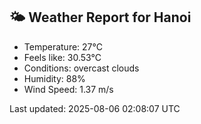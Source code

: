 <!-- WEATHER-START -->
## 🌤 Weather Report for Hanoi

- Temperature: 27°C
- Feels like: 30.53°C
- Conditions: overcast clouds
- Humidity: 88%
- Wind Speed: 1.37 m/s

Last updated: 2025-08-06 02:08:07 UTC
<!-- WEATHER-END -->
